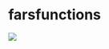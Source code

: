 # farsfunctions

<a href="https://travis-ci.org/mikemcclendon/farsfunctions"><img src="https://travis-ci.org/mikemcclendon/farsfunctions.svg?branch=master"></a>

